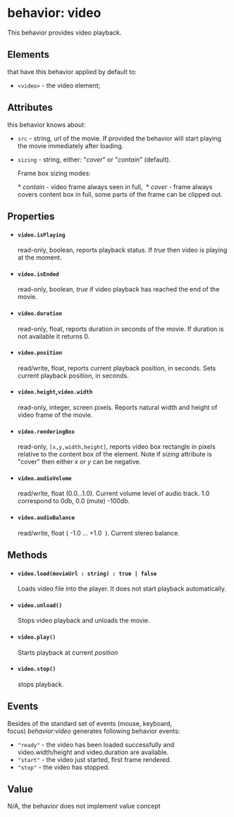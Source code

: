 # behavior: video

This behavior provides video playback.

## Elements

that have this behavior applied by default to:

* `<video>` - the video element;

## Attributes

this behavior knows about:

* `src` - string, url of the movie. If provided the behavior will start playing the movie immediately after loading.
* `sizing` - string, either:  "*cover*" or "*contain*" (default). 
  
  Frame box sizing modes:

  * *contain* - video frame always seen in full, 
  * *cover* - frame always covers content box in full, some parts of the frame can be clipped out.

## Properties

* #### `video.isPlaying` 
  
  read-only, boolean, reports playback status. If *true* then video is playing at the moment.

* #### `video.isEnded` 
  
  read-only, boolean, *true* if video playback has reached the end of the movie.

* #### `video.duration` 
   
  read-only, float, reports duration in seconds of the movie. If duration is not available it returns 0.

* #### `video.position`
  
  read/write, float, reports current playback position, in seconds. Sets current playback position, in seconds.

* #### `video.height`,`video.width`
 
  read-only, integer, screen pixels. Reports natural width and height of video frame of the movie.

* #### `video.renderingBox` 

  read-only, `[x,y,width,height]`, reports video box rectangle in pixels relative to the content box of the element. Note if *sizing* attribute is "cover" then either *x* or *y* can be negative.

* #### `video.audioVolume` 
 
  read/write, float (0.0...1.0). Current volume level of audio track. 1.0 correspond to 0db, 0.0 (mute) -100db.

* #### `video.audioBalance` 
 
  read/write, float ( -1.0 ... +1.0  ). Current stereo balance.

## Methods

* #### `video.load(movieUrl : string) : true | false`

  Loads video file into the player. It does not start playback automatically.

* #### `video.unload()`

  Stops video playback and unloads the movie.

* #### `video.play()`
  
  Starts playback at current *position* 

* #### `video.stop()`

  stops playback.


## Events

Besides of the standard set of events (mouse, keyboard, focus) *behavior:video* generates following behavior events:

* `"ready"` - the video has been loaded successfully and video.width/height and video.duration are available.
* `"start"` - the video just started, first frame rendered.
* `"stop"`  - the video has stopped.

## Value

N/A, the behavior does not implement value concept
